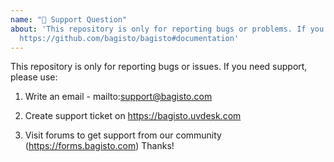 ```yaml
---
name: "🧐 Support Question"
about: 'This repository is only for reporting bugs or problems. If you need help, see:
  https://github.com/bagisto/bagisto#documentation'
---
```


This repository is only for reporting bugs or issues. If you need support, please use:

1. Write an email - mailto:support@bagisto.com

2. Create support ticket on https://bagisto.uvdesk.com

3. Visit forums to get support from our community (https://forms.bagisto.com)
Thanks!